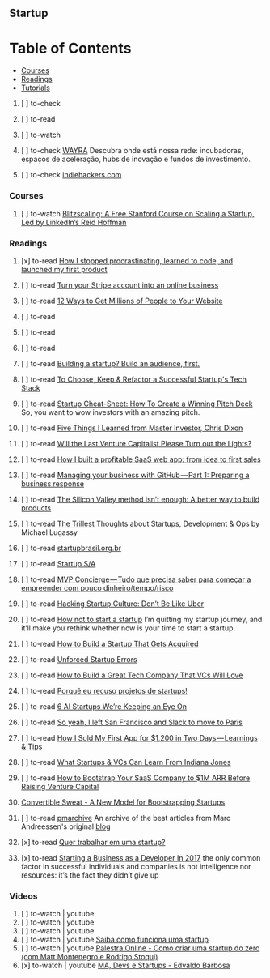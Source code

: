 ## Startup

# Table of Contents
<!-- MarkdownTOC depth=4 -->
  - [Courses](#courses)
  - [Readings](#readings)
  - [Tutorials](#tutorials)
<!-- /MarkdownTOC -->

  1. [ ] to-check []()
  1. [ ] to-read []()
  1. [ ] to-watch []()

  1. [ ] to-check [WAYRA](https://www.openfuture.org/pt/spaces/wayra) Descubra onde está nossa rede: incubadoras, espaços de aceleração, hubs de inovação e fundos de investimento.
  1. [ ] to-check [indiehackers.com](https://www.indiehackers.com/)

### Courses

  1. [ ] to-watch [Blitzscaling: A Free Stanford Course on Scaling a Startup, Led by LinkedIn’s Reid Hoffman](http://www.openculture.com/2017/06/blitzscaling-a-free-stanford-course-on-scaling-a-startup-led-by-linkedins-reid-hoffman.html)

### Readings

  1. [x] to-read [How I stopped procrastinating, learned to code, and launched my first product](https://dev.to/lynnetye/how-i-stopped-procrastinating-learned-to-code-and-launched-my-first-product-2i1)

  1. [ ] to-read [Turn your Stripe account into an online business](https://hackernoon.com/turn-your-stripe-account-into-an-online-business-6becd0ee0f8d)
  1. [ ] to-read [12 Ways to Get Millions of People to Your Website](https://medium.com/the-mission/12-ways-to-get-millions-of-people-to-your-website-c7b3ef6ea932)
  1. [ ] to-read []()
  1. [ ] to-read []()
  1. [ ] to-read []()

  1. [ ] to-read [Building a startup? Build an audience, first.](https://medium.com/@rrhoover/building-a-startup-build-an-audience-first-9fbba4f1fa15)
  1. [ ] to-read [To Choose, Keep & Refactor a Successful Startup's Tech Stack](https://dev.to/couellet/to-choose-keep--refactor-a-successful-startups-tech-stack)
  1. [ ] to-read [Startup Cheat-Sheet: How To Create a Winning Pitch Deck](https://hackernoon.com/startup-cheat-sheet-how-to-create-a-winning-pitch-deck-c8037bcacc23) So, you want to wow investors with an amazing pitch.
  1. [ ] to-read [Five Things I Learned from Master Investor, Chris Dixon](https://hackernoon.com/five-things-i-learned-from-master-investor-chris-dixon-8b7be39f30fc)
  1. [ ] to-read [Will the Last Venture Capitalist Please Turn out the Lights?](https://hackernoon.com/will-the-last-venture-capitalist-please-turn-out-the-lights-8b460f18bb98)
  1. [ ] to-read [How I built a profitable SaaS web app: from idea to first sales](https://hackernoon.com/how-i-built-a-profitable-saas-web-app-from-idea-to-first-sales-782efb19d900)
  1. [ ] to-read [Managing your business with GitHub — Part 1: Preparing a business response](https://medium.com/@k33g_org/managing-your-business-with-github-part-1-preparing-a-business-response-e6a9c9e7c16c)

  1. [ ] to-read [The Silicon Valley method isn’t enough: A better way to build products](https://www.linkedin.com/pulse/silicon-valley-method-isnt-enough-better-way-build-products-libin)

  1. [ ] to-read [The Trillest](https://lugassy.net/) Thoughts about Startups, Development & Ops by Michael Lugassy

  1. [ ] to-read [startupbrasil.org.br](http://www.startupbrasil.org.br/)
  1. [ ] to-read [Startup S/A](http://www.startupsa.com.br/)

  1. [ ] to-read [MVP Concierge — Tudo que precisa saber para começar a empreender com pouco dinheiro/tempo/risco](https://medium.com/@bernarddeluna/mvp-concierge-tudo-que-precisa-saber-para-come%C3%A7ar-a-empreender-com-pouco-dinheiro-tempo-risco-884f89c5a10c)

  1. [ ] to-read [Hacking Startup Culture: Don’t Be Like Uber](https://medium.com/iotforall/hacking-startup-culture-dont-be-like-uber-e0aa39cf961d)

  1. [ ] to-read [How not to start a startup](https://medium.com/the-mission/how-not-to-start-a-startup-e87c5b344909) I’m quitting my startup journey, and it’ll make you rethink whether now is your time to start a startup.

  1. [ ] to-read [How to Build a Startup That Gets Acquired](https://thinkgrowth.org/how-to-build-a-startup-that-gets-acquired-85ada592bfd7)
  1. [ ] to-read [Unforced Startup Errors](https://medium.com/startup-grind/unforced-startup-errors-ad93a0b0c284)

  1. [ ] to-read [How to Build a Great Tech Company That VCs Will Love](https://medium.com/the-mission/how-to-build-a-great-tech-company-that-vcs-will-love-d1da07de71ce)
  1. [ ] to-read [Porquê eu recuso projetos de startups!](https://medium.com/@emtudo/porque-eu-recurso-projetos-de-startups-23757c5575b2)
  
  1. [ ] to-read [6 AI Startups We’re Keeping an Eye On](https://hackernoon.com/6-ai-startups-were-keeping-an-eye-on-d83e75808559)
  1. [ ] to-read [So yeah, I left San Francisco and Slack to move to Paris](https://hackernoon.com/so-yeah-i-left-san-francisco-and-slack-to-move-to-paris-a71a730f1a5d)
  1. [ ] to-read [How I Sold My First App for $1,200 in Two Days — Learnings & Tips](https://hackernoon.com/how-i-sold-my-first-app-for-1-200-in-two-days-learnings-tips-903f41b6b548)
  1. [ ] to-read [What Startups & VCs Can Learn From Indiana Jones](https://hackernoon.com/what-startups-vcs-can-learn-from-indiana-jones-bd6c1bb3de2c)
  1. [ ] to-read [How to Bootstrap Your SaaS Company to $1M ARR Before Raising Venture Capital](https://hackernoon.com/how-to-bootstrap-your-saas-company-to-1m-arr-before-raising-venture-capital-d3be086effa0)
  1. [Convertible Sweat - A New Model for Bootstrapping Startups](http://marcbolh.blogspot.com.br/2015/05/convertible-sweat-bootstrapping-startups.html)
  1. [ ] to-read [pmarchive](http://pmarchive.com/) An archive of the best articles from Marc Andreessen's original [blog](blog.pmarca.com)

  1. [x] to-read [Quer trabalhar em uma startup?](https://blog.mbeck.com.br/carreira-programador-quer-trabalhar-em-uma-startup-98af68b1a566)
  1. [x] to-read [Starting a Business as a Developer In 2017](https://dev.to/bitario/starting-a-business-as-a-developer-in-2017) the only common factor in successful individuals and companies is not intelligence nor resources: it’s the fact they didn’t give up

### Videos

  1. [ ] to-watch | youtube []()
  1. [ ] to-watch | youtube []()
  1. [ ] to-watch | youtube []()
  1. [ ] to-watch | youtube [Saiba como funciona uma startup](https://www.youtube.com/watch?v=rjTHxqwoSgo)
  1. [ ] to-watch | youtube [Palestra Online - Como criar uma startup do zero (com Matt Montenegro e Rodrigo Stoqui)](https://www.youtube.com/watch?v=dsNgUM27Qo4)
  1. [x] to-watch | youtube [MA, Devs e Startups - Edvaldo Barbosa](https://www.youtube.com/watch?v=cqgxyv0f3bI)

